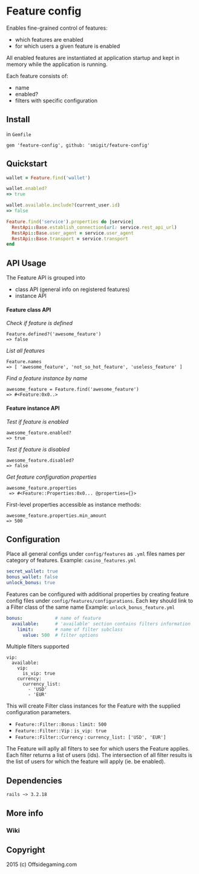 # Feature config

Enables fine-grained control of features:

- which features are enabled
- for which users a given feature is enabled

All enabled features are instantiated at application startup and kept in memory 
while the application is running.

Each feature consists of:

* name
* enabled?
* filters with specific configuration

## Install

in `Gemfile`

`gem 'feature-config', github: 'smigit/feature-config'`

## Quickstart

```ruby
wallet = Feature.find('wallet')

wallet.enabled?
=> true

wallet.available.include?(current_user.id)
=> false
```

```ruby
Feature.find('service').properties do |service|
  RestApi::Base.establish_connection(url: service.rest_api_url)
  RestApi::Base.user_agent = service.user_agent
  RestApi::Base.transport = service.transport
end
```

## API Usage

The Feature API is grouped into

- class API (general info on registered features)
- instance API

#### Feature class API

*Check if feature is defined*

```
Feature.defined?('awesome_feature')
=> false
```

*List all features*

```
Feature.names
=> [ 'awesome_feature', 'not_so_hot_feature', 'useless_feature' ]
```

*Find a feature instance by name*

```
awesome_feature = Feature.find('awesome_feature')
=> #<Feature:0x0..>
```

#### Feature instance API

*Test if feature is enabled*

```
awesome_feature.enabled?
=> true
```

*Test if feature is disabled*

```
awesome_feature.disabled?
=> false
```

*Get feature configuration properties*

```
awesome_feature.properties
 => #<Feature::Properties:0x0... @properties={}>
```

First-level properties accessible as instance methods:

```
awesome_feature.properties.min_amount
=> 500
```

## Configuration

Place all general configs under `config/features` as `.yml` files names per category of features.
Example: `casino_features.yml`

```yml
secret_wallet: true
bonus_wallet: false
unlock_bonus: true
```

Features can be configured with additional properties
by creating feature config files under `config/features/configurations`.
Each key should link to a Filter class of the same name
Example: `unlock_bonus_feature.yml`

```yml
bonus:            # name of feature
  available:      # 'available' section contains filters information
    limit:        # name of filter subclass
      value: 500  # filter options
```

Multiple filters supported

```
vip:
  available:
    vip:
      is_vip: true
    currency:
      currency_list:
        - 'USD'
        - 'EUR'
```

This will create Filter class instances for the Feature with the supplied configuration parameters.

- `Feature::Filter::Bonus` : `limit: 500`
- `Feature::Filter::Vip` : `is_vip: true`
- `Feature::Filter::Currency` : `currency_list: ['USD', 'EUR']`

The Feature will aplly all filters to see for which users the Feature applies. Each filter returns a list of users (ids). The intersection of all filter results is the list of users for which the feature will apply (ie. be enabled).


## Dependencies

`rails ~> 3.2.18`

## More info

### Wiki

## Copyright

2015 (c) Offsidegaming.com



